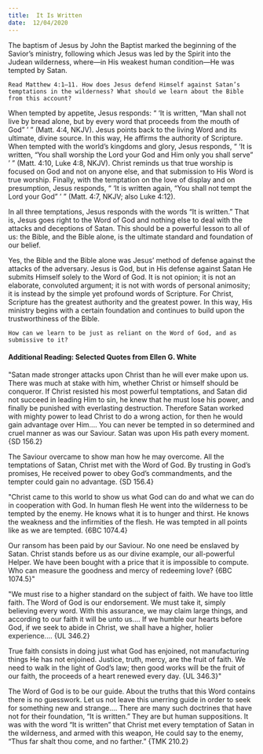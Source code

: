 ```yaml
---
title:  It Is Written
date:  12/04/2020
---
```


The baptism of Jesus by John the Baptist marked the beginning of the Savior’s ministry, following which Jesus was led by the Spirit into the Judean wilderness, where—in His weakest human condition—He was tempted by Satan.

`Read Matthew 4:1–11. How does Jesus defend Himself against Satan’s temptations in the wilderness? What should we learn about the Bible from this account?`

When tempted by appetite, Jesus responds: “ ‘It is written, “Man shall not live by bread alone, but by every word that proceeds from the mouth of God” ’ ” (Matt. 4:4, NKJV). Jesus points back to the living Word and its ultimate, divine source. In this way, He affirms the authority of Scripture. When tempted with the world’s kingdoms and glory, Jesus responds, “ ‘It is written, “You shall worship the Lord your God and Him only you shall serve” ’ ” (Matt. 4:10, Luke 4:8, NKJV). Christ reminds us that true worship is focused on God and not on anyone else, and that submission to His Word is true worship. Finally, with the temptation on the love of display and on presumption, Jesus responds, “ ‘It is written again, “You shall not tempt the Lord your God” ’ ” (Matt. 4:7, NKJV; also Luke 4:12).

In all three temptations, Jesus responds with the words “It is written.” That is, Jesus goes right to the Word of God and nothing else to deal with the attacks and deceptions of Satan. This should be a powerful lesson to all of us: the Bible, and the Bible alone, is the ultimate standard and foundation of our belief.

Yes, the Bible and the Bible alone was Jesus’ method of defense against the attacks of the adversary. Jesus is God, but in His defense against Satan He submits Himself solely to the Word of God. It is not opinion; it is not an elaborate, convoluted argument; it is not with words of personal animosity; it is instead by the simple yet profound words of Scripture. For Christ, Scripture has the greatest authority and the greatest power. In this way, His ministry begins with a certain foundation and continues to build upon the trustworthiness of the Bible.

`How can we learn to be just as reliant on the Word of God, and as submissive to it?`

#### Additional Reading: Selected Quotes from Ellen G. White

"Satan made stronger attacks upon Christ than he will ever make upon us. There was much at stake with him, whether Christ or himself should be conqueror. If Christ resisted his most powerful temptations, and Satan did not succeed in leading Him to sin, he knew that he must lose his power, and finally be punished with everlasting destruction. Therefore Satan worked with mighty power to lead Christ to do a wrong action, for then he would gain advantage over Him.... You can never be tempted in so determined and cruel manner as was our Saviour. Satan was upon His path every moment. {SD 156.2}

The Saviour overcame to show man how he may overcome. All the temptations of Satan, Christ met with the Word of God. By trusting in God’s promises, He received power to obey God’s commandments, and the tempter could gain no advantage. {SD 156.4}

"Christ came to this world to show us what God can do and what we can do in cooperation with God. In human flesh He went into the wilderness to be tempted by the enemy. He knows what it is to hunger and thirst. He knows the weakness and the infirmities of the flesh. He was tempted in all points like as we are tempted. {6BC 1074.4}

Our ransom has been paid by our Saviour. No one need be enslaved by Satan. Christ stands before us as our divine example, our all-powerful Helper. We have been bought with a price that it is impossible to compute. Who can measure the goodness and mercy of redeeming love? {6BC 1074.5}"

"We must rise to a higher standard on the subject of faith. We have too little faith. The Word of God is our endorsement. We must take it, simply believing every word. With this assurance, we may claim large things, and according to our faith it will be unto us.... If we humble our hearts before God, if we seek to abide in Christ, we shall have a higher, holier experience.... {UL 346.2}

True faith consists in doing just what God has enjoined, not manufacturing things He has not enjoined. Justice, truth, mercy, are the fruit of faith. We need to walk in the light of God’s law; then good works will be the fruit of our faith, the proceeds of a heart renewed every day. {UL 346.3}"

The Word of God is to be our guide. About the truths that this Word contains there is no guesswork. Let us not leave this unerring guide in order to seek for something new and strange.... There are many such doctrines that have not for their foundation, “It is written.” They are but human suppositions. It was with the word “It is written” that Christ met every temptation of Satan in the wilderness, and armed with this weapon, He could say to the enemy, “Thus far shalt thou come, and no farther.” {TMK 210.2}